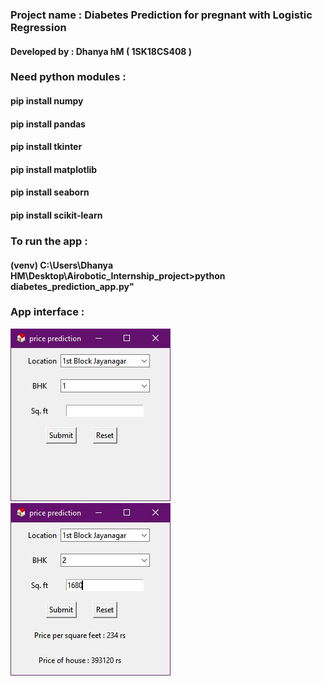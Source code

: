 ### Project name : Diabetes Prediction for pregnant with Logistic Regression
#### Developed by : Dhanya hM ( 1SK18CS408 )

### Need python modules :
#### pip install numpy
#### pip install pandas
#### pip install tkinter
#### pip install matplotlib
#### pip install seaborn
#### pip install scikit-learn

### To run the app :
#### (venv) C:\Users\Dhanya HM\Desktop\Airobotic_Internship_project>python diabetes_prediction_app.py"

### App interface :
![alt text](https://github.com/DevilTech555/Airobotic_Internship_project/blob/master/output/app-image-1.JPG)
![alt text](https://github.com/DevilTech555/Airobotic_Internship_project/blob/master/output/app-image-3.JPG)
